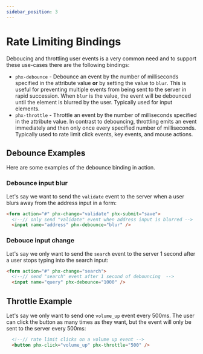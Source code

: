 ```yaml
---
sidebar_position: 3
---
```


# Rate Limiting Bindings
Deboucing and throttling user events is a very common need and to support these use-cases there are the following bindings:
 * `phx-debounce` - Debounce an event by the number of milliseconds specified in the attribute value **or** by setting the value to `blur`.  This is useful for preventing multiple events from being sent to the server in rapid succession. When `blur` is the value, the event will be debounced until the element is blurred by the user. Typically used for input elements.
 * `phx-throttle` - Throttle an event by the number of milliseconds specified in the attribute value.  In contrast to debouncing, throttling emits an event immediately and then only once every specified number of milliseconds. Typically used to rate limit click events, key events, and mouse actions.

## Debounce Examples

Here are some examples of the debounce binding in action.

### Debounce input blur
Let's say we want to send the `validate` event to the server when a user blurs away from the address input in a form:
```html
<form action="#" phx-change="validate" phx-submit="save">
  <!--// only send "validate" event when address input is blurred -->
  <input name="address" phx-debounce="blur" />
```

### Debouce input change
Let's say we only want to send the `search` event to the server 1 second after a user stops typing into the search input:
```html
<form action="#" phx-change="search">
  <!--// send "search" event after 1 second of debouncing  -->
  <input name="query" phx-debounce="1000" />
```

## Throttle Example

Let's say we only want to send one `volume_up` event every 500ms. The user can click the button as many times as they want, but the event will only be sent to the server every 500ms:
```html
  <!--// rate limit clicks on a volume up event -->
  <button phx-click="volume_up" phx-throttle="500" />
```
